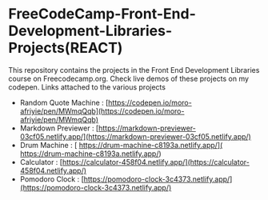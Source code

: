 # FreeCodeCamp-Front-End-Development-Libraries-Projects(REACT)

This repository contains the projects in the Front End Development Libraries course on Freecodecamp.org. Check live demos of these projects on my codepen. Links attached to the various projects

- Random Quote Machine : [https://codepen.io/moro-afriyie/pen/MWmqQqb](https://codepen.io/moro-afriyie/pen/MWmqQqb)
- Markdown Previewer : [https://markdown-previewer-03cf05.netlify.app/](https://markdown-previewer-03cf05.netlify.app/)
- Drum Machine : [ https://drum-machine-c8193a.netlify.app/]( https://drum-machine-c8193a.netlify.app/)
- Calculator : [https://calculator-458f04.netlify.app/](https://calculator-458f04.netlify.app/)
- Pomodoro Clock : [https://pomodoro-clock-3c4373.netlify.app/](https://pomodoro-clock-3c4373.netlify.app/)
